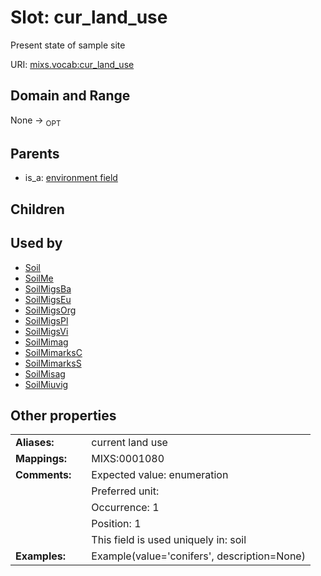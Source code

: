 
# Slot: cur_land_use


Present state of sample site

URI: [mixs.vocab:cur_land_use](https://w3id.org/mixs/vocab/cur_land_use)


## Domain and Range

None ->  <sub>OPT</sub> 

## Parents

 *  is_a: [environment field](environment_field.md)

## Children


## Used by

 * [Soil](Soil.md)
 * [SoilMe](SoilMe.md)
 * [SoilMigsBa](SoilMigsBa.md)
 * [SoilMigsEu](SoilMigsEu.md)
 * [SoilMigsOrg](SoilMigsOrg.md)
 * [SoilMigsPl](SoilMigsPl.md)
 * [SoilMigsVi](SoilMigsVi.md)
 * [SoilMimag](SoilMimag.md)
 * [SoilMimarksC](SoilMimarksC.md)
 * [SoilMimarksS](SoilMimarksS.md)
 * [SoilMisag](SoilMisag.md)
 * [SoilMiuvig](SoilMiuvig.md)

## Other properties

|  |  |  |
| --- | --- | --- |
| **Aliases:** | | current land use |
| **Mappings:** | | MIXS:0001080 |
| **Comments:** | | Expected value: enumeration |
|  | | Preferred unit:  |
|  | | Occurrence: 1 |
|  | | Position: 1 |
|  | | This field is used uniquely in: soil |
| **Examples:** | | Example(value='conifers', description=None) |

